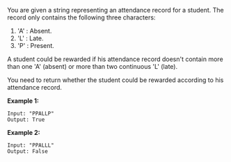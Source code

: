 You are given a string representing an attendance record for a student. The record only contains the following three characters:

1. 'A' : Absent.
2. 'L' : Late.
3. 'P' : Present.

A student could be rewarded if his attendance record doesn't contain more than one 'A' (absent) or more than two continuous 'L' (late).

You need to return whether the student could be rewarded according to his attendance record.

**Example 1:**
```
Input: "PPALLP"
Output: True
```
**Example 2:**
```
Input: "PPALLL"
Output: False
```